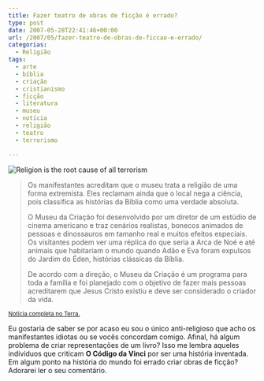 ```yaml
---
title: Fazer teatro de obras de ficção é errado?
type: post
date: 2007-05-28T22:41:46+00:00
url: /2007/05/fazer-teatro-de-obras-de-ficcao-e-errado/
categorias:
  - Religião
tags:
  - arte
  - bíblia
  - criação
  - cristianismo
  - ficção
  - literatura
  - museu
  - notícia
  - religião
  - teatro
  - terrorismo

---
```

![Religion is the root cause of all terrorism](/wp-content/uploads/2007/05/517692-8552-it2.jpg)

> Os manifestantes acreditam que o museu trata a religião de uma forma extremista. Eles reclamam ainda que o local nega a ciência, pois classifica as histórias da Bíblia como uma verdade absoluta.
>
> O Museu da Criação foi desenvolvido por um diretor de um estúdio de cinema americano e traz cenários realistas, bonecos animados de pessoas e dinossauros em tamanho real e muitos efeitos especiais. Os visitantes podem ver uma réplica do que seria a Arca de Noé e até animais que habitariam o mundo quando Adão e Eva foram expulsos do Jardim do Éden, histórias clássicas da Bíblia.
>
> De acordo com a direção, o Museu da Criação é um programa para toda a família e foi planejado com o objetivo de fazer mais pessoas acreditarem que Jesus Cristo existiu e deve ser considerado o criador da vida.

<small><a href="http://noticias.terra.com.br/ciencia/interna/0,,OI1649068-EI238,00.html">Notícia completa no Terra.</a></small>

Eu gostaria de saber se por acaso eu sou o único anti-religioso que acho os manifestantes idiotas ou se vocês concordam comigo. Afinal, há algum problema de criar representações de um livro? Isso me lembra aqueles indivíduos que criticam **O Código da Vinci** por ser uma história inventada. Em algum ponto na história do mundo foi errado criar obras de ficção? Adorarei ler o seu comentário.

